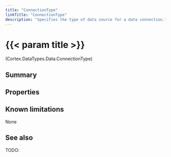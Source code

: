 ```yaml
---
title: "ConnectionType"
linkTitle: "ConnectionType"
description: "Specifies the type of data source for a data connection."
---
```


# {{< param title >}}

<p class="namespace">(Cortex.DataTypes.Data.ConnectionType)</p>

## Summary

## Properties

## Known limitations

None

## See also

TODO:
